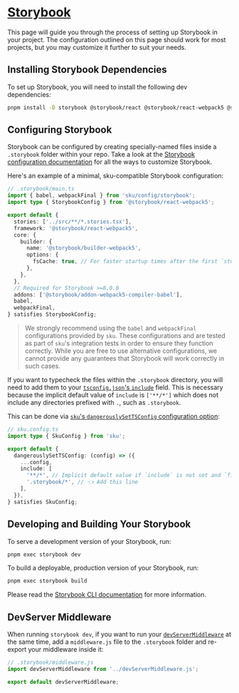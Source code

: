 # [Storybook](https://storybook.js.org/)

This page will guide you through the process of setting up Storybook in your project.
The configuration outlined on this page should work for most projects, but you may customize it further to suit your needs.

## Installing Storybook Dependencies

To set up Storybook, you will need to install the following dev dependencies:

```sh
pnpm install -D storybook @storybook/react @storybook/react-webpack5 @storybook/addon-webpack5-compiler-babel
```

## Configuring Storybook

Storybook can be configured by creating specially-named files inside a `.storybook` folder within your repo.
Take a look at the [Storybook configuration documentation] for all the ways to customize Storybook.

Here's an example of a minimal, sku-compatible Storybook configuration:

```ts
// .storybook/main.ts
import { babel, webpackFinal } from 'sku/config/storybook';
import type { StorybookConfig } from '@storybook/react-webpack5';

export default {
  stories: ['../src/**/*.stories.tsx'],
  framework: '@storybook/react-webpack5',
  core: {
    builder: {
      name: '@storybook/builder-webpack5',
      options: {
        fsCache: true, // For faster startup times after the first `storybook dev`
      },
    },
  },
  // Required for Storybook >=8.0.0
  addons: ['@storybook/addon-webpack5-compiler-babel'],
  babel,
  webpackFinal,
} satisfies StorybookConfig;
```

> We strongly recommend using the `babel` and `webpackFinal` configurations provided by `sku`.
> These configurations and are tested as part of `sku`'s integration tests in order to ensure they function correctly.
> While you are free to use alternative configurations, we cannot provide any guarantees that Storybook will work correctly in such cases.

If you want to typecheck the files within the `.storybook` directory, you will need to add them to your [`tsconfig.json`'s `include`][tsconfig include] field.
This is necessary because the implicit default value of `include` is `['**/*']` which does not include any directories prefixed with `.`, such as `.storybook`.

This can be done via [`sku`'s `dangerouslySetTSConfig` configuration option][dangerouslySetTSConfig]:

```ts
// sku.config.ts
import type { SkuConfig } from 'sku';

export default {
  dangerouslySetTSConfig: (config) => ({
    ...config,
    include: [
      '**/*', // Implicit default value if `include` is not set and `files` is not set
      '.storybook/*', // 👈 Add this line
    ],
  }),
} satisfies SkuConfig;
```

[Storybook configuration documentation]: https://storybook.js.org/docs/react/configure/overview
[tsconfig include]: https://www.typescriptlang.org/tsconfig/#include
[dangerouslySetTSConfig]: ./docs/configuration.md#dangerouslysettsconfig

## Developing and Building Your Storybook

To serve a development version of your Storybook, run:

```sh
pnpm exec storybook dev
```

To build a deployable, production version of your Storybook, run:

```sh
pnpm exec storybook build
```

Please read the [Storybook CLI documentation] for more information.

[Storybook CLI documentation]: https://storybook.js.org/docs/cli/

## DevServer Middleware

When running `storybook dev`, if you want to run your [`devServerMiddleware`][devserver middleware] at the same time, add a `middleware.js` file to the `.storybook` folder and re-export your middleware inside it:

```js
// .storybook/middleware.js
import devServerMiddleware from '../devServerMiddleware.js';

export default devServerMiddleware;
```

[devserver middleware]: ./docs/extra-features.md#devserver-middleware
